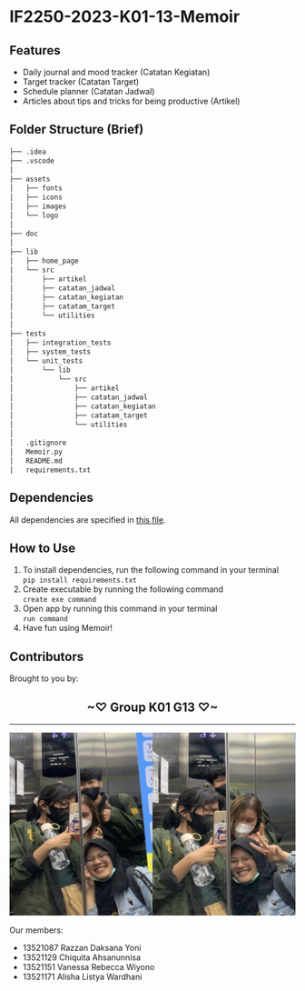 # IF2250-2023-K01-13-Memoir

## Features
- Daily journal and mood tracker (Catatan Kegiatan)
- Target tracker (Catatan Target)
- Schedule planner (Catatan Jadwal)
- Articles about tips and tricks for being productive (Artikel)

## Folder Structure (Brief)
```
├── .idea
├── .vscode
│
├── assets
│   ├── fonts
│   ├── icons
│   ├── images
│   └── logo
│
├── doc
│
├── lib
│   ├── home_page
│   └── src
│       ├── artikel
│       ├── catatan_jadwal
│       ├── catatan_kegiatan
│       ├── catatam_target
│       └── utilities
│
├── tests
│   ├── integration_tests
│   ├── system_tests
│   └── unit_tests
│       └── lib
|           └── src
│               ├── artikel
│               ├── catatan_jadwal
│               ├── catatan_kegiatan
│               ├── catatam_target
│               └── utilities
│
│   .gitignore
│   Memoir.py
│   README.md
│   requirements.txt
```

## Dependencies
All dependencies are specified in [this file](./requirements.txt).

## How to Use
1. To install dependencies, run the following command in your terminal\
   `pip install requirements.txt`
2. Create executable by running the following command\
   `create exe command`
3. Open app by running this command in your terminal\
   `run command`
4. Have fun using Memoir!


## Contributors
Brought to you by:

<h2 align="center">~♡ Group K01 G13 ♡~</h2>

---
![image](./assets/images/foto_kelompok.png)

Our members:
* 13521087 Razzan Daksana Yoni
* 13521129 Chiquita Ahsanunnisa
* 13521151 Vanessa Rebecca Wiyono
* 13521171 Alisha Listya Wardhani
